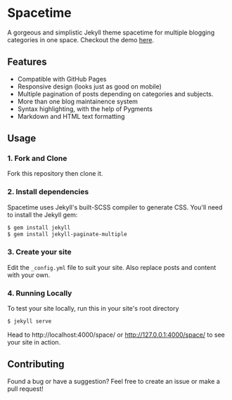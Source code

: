 # Spacetime
A gorgeous and simplistic Jekyll theme spacetime for multiple blogging categories in one space. Checkout the demo [here](https://techcentaur.github.io/space/).


## Features
- Compatible with GitHub Pages
- Responsive design (looks just as good on mobile)
- Multiple pagination of posts depending on categories and subjects.
- More than one blog maintainence system
- Syntax highlighting, with the help of Pygments
- Markdown and HTML text formatting


## Usage
### 1. Fork and Clone
Fork this repository then clone it.

### 2. Install dependencies
Spacetime uses Jekyll's built-SCSS compiler to generate CSS. You'll need to install the Jekyll gem:

```bash
$ gem install jekyll
$ gem install jekyll-paginate-multiple

```

### 3. Create your site
Edit the `_config.yml` file to suit your site. Also replace posts and content with your own.

### 4. Running Locally
To test your site locally, run this in your site's root directory

```bash
$ jekyll serve
```

Head to http://localhost:4000/space/ or http://127.0.0.1:4000/space/ to see your site in action.

## Contributing
Found a bug or have a suggestion? Feel free to create an issue or make a pull request!


